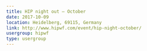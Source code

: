 ```yaml
---
title: HIP night out – October
date: 2017-10-09
location: Heidelberg, 69115, Germany
link: http://www.hipwf.com/event/hip-night-october/
usergroup: hipwf
type: usergroup
---
```

